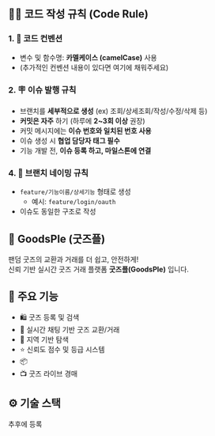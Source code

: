 ## 🧑‍💻 코드 작성 규칙 (Code Rule)

### 1. 🎯 코드 컨벤션
* 변수 및 함수명: **카멜케이스 (camelCase)** 사용
* (추가적인 컨벤션 내용이 있다면 여기에 채워주세요)

### 2. 🪧 이슈 발행 규칙
* 브랜치를 **세부적으로 생성** (ex) 조회/상세조회/작성/수정/삭제 등)
* **커밋은 자주** 하기 (하루에 **2\~3회 이상** 권장)
* 커밋 메시지에는 **이슈 번호와 일치된 번호 사용**
* 이슈 생성 시 **협업 담당자 태그 필수**
* 기능 개발 전, **이슈 등록 하고, 마일스톤에 연결**

### 4. 🌿 브랜치 네이밍 규칙
* `feature/기능이름/상세기능` 형태로 생성
  * 예시: `feature/login/oauth`
* 이슈도 동일한 구조로 작성


## 🎁 GoodsPle (굿즈플)

팬덤 굿즈의 교환과 거래를 더 쉽고, 안전하게!  
신뢰 기반 실시간 굿즈 거래 플랫폼 **굿즈플(GoodsPle)** 입니다.


## 📌 주요 기능

- 🛍 굿즈 등록 및 검색
- 🤝 실시간 채팅 기반 굿즈 교환/거래
- 🧾 지역 기반 탐색
- ⭐ 신뢰도 점수 및 등급 시스템
- 📦 
- 📺 굿즈 라이브 경매


## ⚙️ 기술 스택
추후에 등록

